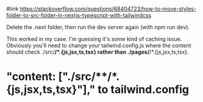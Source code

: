 #link
https://stackoverflow.com/questions/68404723/how-to-move-styles-folder-to-src-folder-in-nextjs-typescript-with-tailwindcss

Delete the .next folder, then run the dev server again (with npm run dev).

This worked in my case. I'm guessing it's some kind of caching issue. Obviously you'll need to change your tailwind.config.js where the content should check ./src/**/\*.{js,jsx,ts,tsx} rather than ./pages/**/\*.{js,jsx,ts,tsx}.

# "content: ["./src/**/*.{js,jsx,ts,tsx}"]," to tailwind.config
